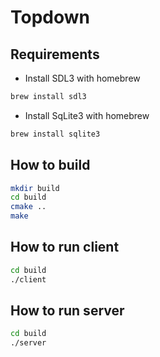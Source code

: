 # Topdown

## Requirements
- Install SDL3 with homebrew
```sh
brew install sdl3
```
- Install SqLite3 with homebrew

```sh
brew install sqlite3
```

## How to build
```sh
mkdir build
cd build
cmake ..
make
````

## How to run client
```sh
cd build
./client
```

## How to run server
```sh
cd build
./server
```
